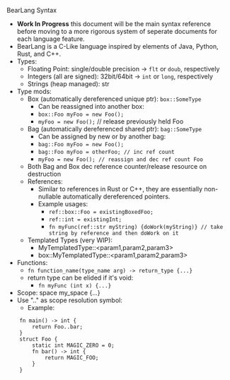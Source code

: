 BearLang Syntax 
- **Work In Progress** this document will be the main syntax reference before moving to a more rigorous system of seperate documents for each language feature.
- BearLang is a C-Like language inspired by elements of Java, Python, Rust, and C++.
- Types:
    - Floating Point: single/double precision -> `flt` or `doub`, respectively 
    - Integers (all are signed): 32bit/64bit -> `int` or `long`, respectively 
    - Strings (heap managed): str 
- Type mods:
    - Box (automatically dereferenced unique ptr): `box::SomeType`
        - Can be reassigned into another box:
        - `box::Foo myFoo = new Foo();`
        - `myFoo = new Foo();` // release previously held Foo
    - Bag (automatically dereferenced shared ptr): `bag::SomeType`
        - Can be assigned by new or by another bag:
        - `bag::Foo myFoo = new Foo();`
        - `bag::Foo myFoo = otherFoo; // inc ref count`
        - `myFoo = new Foo(); // reassign and dec ref count Foo`
    - Both Bag and Box dec reference counter/release resource on destruction
    - References:
        - Similar to references in Rust or C++, they are essentially non-nullable automatically dereferenced pointers. 
        - Example usages: 
            - `ref::box::Foo = existingBoxedFoo;`
            - `ref::int = existingInt;`
            - `fn myFunc(ref::str myString) {doWork(myString)} // take string by reference and then doWork on it`
    - Templated Types (very WIP):
        - MyTemplatedType::<param1,param2,param3>
        - box::MyTemplatedType::<param1,param2,param3>
- Functions: 
    - `fn function_name(type_name arg) -> return_type {...}`
    - return type can be elided if it's void:
        - `fn myFunc (int x) {...}`
- Scope:
    space my_space {...}
- Use ".." as scope resolution symbol:
    - Example:
```
    fn main() -> int {
        return Foo..bar;
    }
    struct Foo {
        static int MAGIC_ZERO = 0; 
        fn bar() -> int {
            return MAGIC_FOO;
        }
    }
```

